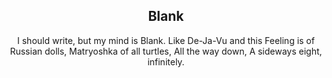 <div align="center">

## Blank

I should write, but my mind is Blank. 
Like De-Ja-Vu and this Feeling 
is of Russian dolls, Matryoshka 
of all turtles, All the way down, 
A sideways eight, infinitely. 
